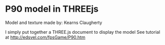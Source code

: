 # P90 model in THREEjs 

Model and texture made by: Kearns Claugherty

I simply put together a THREE.js document to display the model
See tutorial at http://edsvel.com/fpsGame/P90.htm
